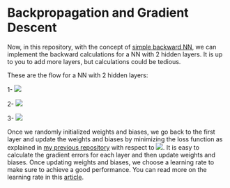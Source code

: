 # Backpropagation and Gradient Descent

Now, in this repository, with the concept of [simple backward NN](https://github.com/majidhamzavi/Feed-Backward-NN), we can implement the backward calculations for a NN with 2 hidden layers. It is up to you to add more layers, but calculations could be tedious. 

These are the flow for a NN with 2 hidden layers: 

   1- <img src="https://render.githubusercontent.com/render/math?math=H1 = \textit{Relu}(x * w0 %2B B0)">


   2- <img src="https://render.githubusercontent.com/render/math?math=H2 = \textit{Relu}(H1 * w1 %2B B1)">


   3- <img src="https://render.githubusercontent.com/render/math?math=Out = \textit{Sigmoid}(H2 * w2 %2B B2)">
    
Once we randomly initialized weights and biases, we go back to the first layer and update the weights and biases by minimizing the loss function as explained in [my previous repository](https://github.com/majidhamzavi/Feed-Backward-NN) with respect to <img src="https://render.githubusercontent.com/render/math?math=w0, w1, w2, B0, B1,  and  B2">. It is easy to calculate the gradient errors for each layer and then update weights and biases. Once updating weights and biases, we choose a learning rate to make sure to achieve a good performance. You can read more on the learning rate in this [article](https://machinelearningmastery.com/learning-rate-for-deep-learning-neural-networks/).

